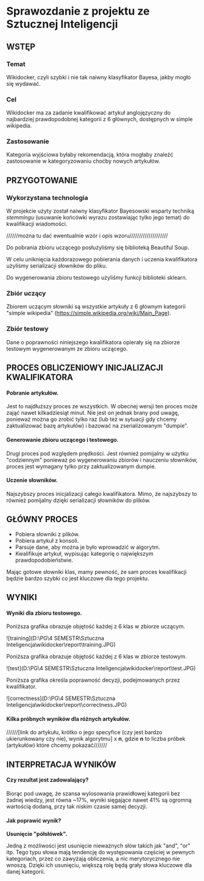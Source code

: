 # Sprawozdanie z projektu ze Sztucznej Inteligencji

## WSTĘP

### Temat

Wikidocker, czyli szybki i nie tak naiwny klasyfikator Bayesa, jakby mogło się wydawać.



### Cel

Wikidocker ma za zadanie kwalifikować artykuł anglojęzyczny do najbardziej prawdopodobnej kategorii z 6 głównych, dostępnych w simple wikipedia. 



### Zastosowanie

Kategoria wyjściowa byłaby rekomendacją, która mogłaby znaleźć zastosowanie w kategoryzowaniu choćby nowych artykułów.



## PRZYGOTOWANIE

### Wykorzystana technologia

W projekcie użyty został naiwny klasyfikator Bayesowski wsparty techniką *stemmingu* (usuwanie końcówki wyrazu zostawiając tylko jego temat) do kwalifikacji wiadomości. 

//////można tu dać ewentualnie wzór i opis wzoru////////////////////

Do pobrania zbioru uczącego posłużyliśmy się biblioteką Beautiful Soup.

W celu uniknięcia każdorazowego pobierania danych i uczenia kwalifikatora użyliśmy serializacji słowników do pliku.

Do wygenerowania zbioru testowego użyliśmy funkcji biblioteki sklearn.



### Zbiór uczący

Zbiorem uczącym słowniki są wszystkie artykuły z 6 głównym kategorii "simple wikipedia" (https://simple.wikipedia.org/wiki/Main_Page).



### Zbiór testowy

Dane o poprawności niniejszego kwalifikatora opierały się na zbiorze testowym wygenerowanym ze zbioru uczącego.



## PROCES OBLICZENIOWY INICJALIZACJI KWALIFIKATORA

#### Pobranie artykułów.

Jest to najdłuższy proces ze wszystkich. W obecnej wersji ten proces może zająć nawet kilkadziesiąt minut. Nie jest on jednak brany pod uwagę, ponieważ można go zrobić tylko raz (lub też w sytuacji gdy chcemy zaktualizować bazę artykułów) i bazować na zserializowanym "dumpie".



#### Generowanie zbioru uczącego i testowego.

Drugi proces pod względem prędkości. Jest również pomijalny w użytku "codziennym" ponieważ po wygenerowaniu zbiorów i nauczeniu słowników, proces jest wymagany tylko przy zaktualizowanym dumpie.



#### Uczenie słowników.

Najszybszy proces inicjalizacji całego kwalifikatora. Mimo, że najszybszy to również pomijalny dzięki serializacji słowników do plików.



## GŁÓWNY PROCES

- Pobiera słowniki z plików.
- Pobiera artykuł z konsoli.
- Parsuje dane, aby można je było wprowadzić w algorytm.
- Kwalifikuje artykuł, wypisując kategorię o największym prawdopodobieństwie.

Mając gotowe słowniki klas, mamy pewność, że sam proces kwalifikacji będzie bardzo szybki co jest kluczowe dla tego projektu.



## WYNIKI

#### Wyniki dla zbioru testowego.

Poniższa grafika obrazuje objętość każdej z 6 klas w zbiorze uczącym.

![training](D:\PG\4 SEMESTR\Sztuczna Inteligencja\wikidocker\report\training.JPG)



Poniższa grafika obrazuje objętość każdej z 6 klas w zbiorze testowym.

![test](D:\PG\4 SEMESTR\Sztuczna Inteligencja\wikidocker\report\test.JPG)



Poniższa grafika określa poprawność decyzji, podejmowanych przez kwalifikator.

![correctness](D:\PG\4 SEMESTR\Sztuczna Inteligencja\wikidocker\report\correctness.JPG)



#### Kilka próbnych wyników dla różnych artykułów.

//////[link do artykułu, krótko o jego specyfice (czy jest bardzo ukierunkowany czy nie), wynik algorytmu] x **n**, gdzie **n** to liczba próbek (artykułów) które chcemy pokazać///////



## INTERPRETACJA WYNIKÓW

#### Czy rezultat jest zadowalający?

Biorąc pod uwagę, że szansa wylosowania prawidłowej kategorii bez żadnej wiedzy, jest równa ~17%, wyniki sięgające nawet 41% są ogromną wartością dodaną, przy tak niskim czasie samej decyzji. 



#### Jak poprawić wynik?

**Usunięcie "półsłówek".**

Jedną z możliwości jest usunięcie nieważnych słów takich jak "and", "or" itp. Tego typu słowa mają tendencję do występowania częściej w pewnych kategoriach, przez co zawyżają obliczenia, a nic merytorycznego nie wnoszą. Dzięki ich usunięciu, większą rolę będą grały słowa kluczowe dla danej kategorii.



